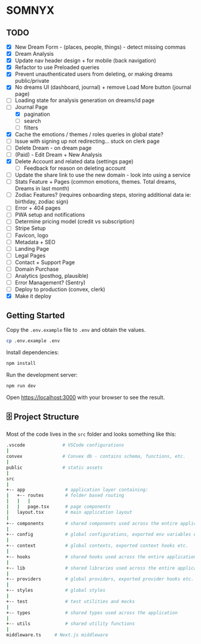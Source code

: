 # SOMNYX

## TODO

- [x] New Dream Form - (places, people, things) - detect missing commas
- [x] Dream Analysis
- [x] Update nav header design + for mobile (back navigation)
- [x] Refactor to use Preloaded queries
- [x] Prevent unauthenticated users from deleting, or making dreams public/private
- [x] No dreams UI (dashboard, journal) + remove Load More button (journal page)
- [ ] Loading state for analysis generation on dreams/id page
- [ ] Journal Page
  - [x] pagination
  - [ ] search
  - [ ] filters
- [x] Cache the emotions / themes / roles queries in global state?
- [ ] Issue with signing up not redirecting... stuck on clerk page
- [ ] Delete Dream - on dream page
- [ ] (Paid) - Edit Dream + New Analysis
- [x] Delete Account and related data (settings page)
  - [ ] Feedback for reason on deleting account
- [ ] Update the share link to use the new domain - look into using a service
- [ ] Stats Feature + Pages (common emotions, themes. Total dreams, Dreams in last month)
- [ ] Zodiac Features? (requires onboarding steps, storing additional data ie: birthday, zodiac sign)
- [ ] Error + 404 pages
- [ ] PWA setup and notifications
- [ ] Determine pricing model (credit vs subscription)
- [ ] Stripe Setup
- [ ] Favicon, logo
- [ ] Metadata + SEO
- [ ] Landing Page
- [ ] Legal Pages
- [ ] Contact + Support Page
- [ ] Domain Purchase
- [ ] Analytics (posthog, plausible)
- [ ] Error Management? (Sentry)
- [ ] Deploy to production (convex, clerk)
- [x] Make it deploy

## Getting Started

Copy the `.env.example` file to `.env` and obtain the values.

```bash
cp .env.example .env
```

Install dependencies:

```bash
npm install
```

Run the development server:

```bash
npm run dev
```

Open [https://localhost:3000](https://localhost:3000) with your browser to see the result.

## 🗄️ Project Structure

Most of the code lives in the `src` folder and looks something like this:

```sh
.vscode              # VSCode configurations
|
convex               # Convex db - contains schema, functions, etc.
|
public               # static assets
|
src
|
+-- app               # application layer containing:
|   +-- routes        # folder based routing
|   |   |
|   |   page.tsx      # page components
|   layout.tsx        # main application layout
|
+-- components        # shared components used across the entire application
|
+-- config            # global configurations, exported env variables etc.
|
+-- context           # global contexts, exported context hooks etc.
|
+-- hooks             # shared hooks used across the entire application
|
+-- lib               # shared libraries used across the entire application
|
+-- providers         # global providers, exported provider hooks etc.
|
+-- styles            # global styles
|
+-- test              # test utilities and mocks
|
+-- types             # shared types used across the application
|
+-- utils             # shared utility functions
|
middleware.ts     # Next.js middleware
```
